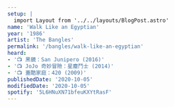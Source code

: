 ```yaml
---
setup: |
  import Layout from '../../layouts/BlogPost.astro'
name: 'Walk Like an Egyptian'
year: '1986'
artist: 'The Bangles'
permalink: '/bangles/walk-like-an-egyptian'
heard:
- '📺 黑鏡：San Junipero (2016)'
- '📺 JoJo 奇妙冒險：星塵鬥士 (2014)'
- '📺 蓋酷家庭：420 (2009)'
publishedDate: '2020-10-05'
modifiedDate: '2020-10-05'
spotify: '5L6HNuXN71bfeuKXYtRasF'
---
```

